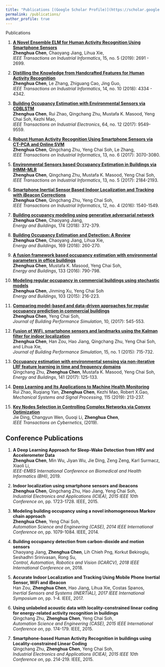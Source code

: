 ```yaml
---
title: "Publications [(Google Scholar Profile)](https://scholar.google.com/citations?user=fLbZnrgAAAAJ&hl=zh-CN)"
permalink: /publications/
author_profile: true
---
```



Publications



1. <b>[A Novel Ensemble ELM for Human Activity Recognition Using Smartphone Sensors](https://ieeexplore.ieee.org/abstract/document/8462779)</b> <br> 
<b>Zhenghua Chen</b>, Chaoyang Jiang, Lihua Xie,<br>
<i>IEEE Transactions on Industrial Informatics</i>, 15, no. 5 (2019): 2691 - 2699.

1. <b>[Distilling the Knowledge from Handcrafted Features for Human Activity Recognition](https://ieeexplore.ieee.org/document/8247224)</b> <br> 
<b>Zhenghua Chen</b>, Le Zhang, Zhiguang Cao, Jing Guo,<br>
<i>IEEE Transactions on Industrial Informatics</i>, 14, no. 10 (2018): 4334 - 4342.

1. <b>[Building Occupancy Estimation with Environmental Sensors via CDBLSTM](https://ieeexplore.ieee.org/document/7938392)</b> <br> 
<b>Zhenghua Chen</b>, Rui Zhao, Qingchang Zhu, Mustafa K. Masood, Yeng Chai Soh, Kezhi Mao,<br>
<i>IEEE Transactions on Industrial Electronics</i>, 64, no. 12 (2017): 9549-9559.

1. <b>[Robust Human Activity Recognition Using Smartphone Sensors via CT-PCA and Online SVM](https://ieeexplore.ieee.org/document/7942041)</b> <br> 
<b>Zhenghua Chen</b>, Qingchang Zhu, Yeng Chai Soh, Le Zhang,<br>
<i>IEEE Transactions on Industrial Informatics</i>, 13, no. 6 (2017): 3070-3080.

1. <b>[Environmental Sensors based Occupancy Estimation in Buildings via IHMM-MLR](https://ieeexplore.ieee.org/document/7852461)</b> <br> 
<b>Zhenghua Chen</b>, Qingchang Zhu, Mustafa K. Masood, Yeng Chai Soh,<br>
<i>IEEE Transactions on Industrial Informatics</i>, 13, no. 5 (2017): 2184-2193.

1. <b>[Smartphone Inertial Sensor Based Indoor Localization and Tracking with iBeacon Corrections](https://ieeexplore.ieee.org/abstract/document/7488211)</b> <br> 
<b>Zhenghua Chen</b>, Qingchang Zhu, Yeng Chai Soh,<br>
<i>IEEE Transactions on Industrial Informatics</i>, 12, no. 4 (2016): 1540-1549.

1. <b>[Building occupancy modeling using generative adversarial network](https://www.sciencedirect.com/science/article/pii/S0378778818310831)</b> <br> 
<b>Zhenghua Chen</b>, Chaoyang Jiang,<br>
<i>Energy and Buildings</i>, 174 (2018): 372-379.

1. <b>[Building Occupancy Estimation and Detection: A Review](https://www.sciencedirect.com/science/article/pii/S0378778818301506)</b> <br> 
<b>Zhenghua Chen</b>, Chaoyang Jiang, Lihua Xie,<br>
<i>Energy and Buildings</i>, 169 (2018): 260-270.

1. <b>[A fusion framework based occupancy estimation with environmental parameters in office buildings](https://www.sciencedirect.com/science/article/pii/S0378778816312543)</b> <br> 
<b>Zhenghua Chen</b>, Mustafa K. Masood, Yeng Chai Soh,<br>
<i>Energy and Buildings</i>, 133 (2016): 790-798.

1. <b>[Modeling regular occupancy in commercial buildings using stochastic models](https://www.sciencedirect.com/science/article/pii/S0378778815300438)</b> <br> 
<b>Zhenghua Chen</b>, Jinming Xu, Yeng Chai Soh<br>
<i>Energy and Buildings</i>, 103 (2015): 216-223.

1. <b>[Comparing model-based and data-driven approaches for regular occupancy prediction in commercial buildings](https://www.tandfonline.com/doi/abs/10.1080/19401493.2016.1199735)</b> <br> 
<b>Zhenghua Chen</b>, Yeng Chai Soh,<br>
<i>Journal of Building Performance Simulation</i>, 10, (2017): 545-553.

1. <b>[Fusion of WiFi, smartphone sensors and landmarks using the Kalman filter for indoor localization](https://www.mdpi.com/1424-8220/15/1/715)</b> <br> 
<b>Zhenghua Chen</b>, Han Zou, Hao Jiang, Qingchang Zhu, Yeng Chai Soh, and Lihua Xie,<br>
<i>Journal of Building Performance Simulation</i>, 15, no. 1 (2015): 715-732.

1. <b>[Occupancy estimation with environmental sensing via non-iterative LRF feature learning in time and frequency domains](https://www.sciencedirect.com/science/article/pii/S0378778816313330)</b> <br> 
Qingchang Zhu, <b>Zhenghua Chen</b>, Mustafa K. Masood, Yeng Chai Soh,<br>
<i>Energy and Buildings</i>, 141 (2017): 125-133.

1. <b>[Deep Learning and Its Applications to Machine Health Monitoring](https://www.sciencedirect.com/science/article/pii/S0888327018303108)</b> <br> 
Rui Zhao, Ruqiang Yan, <b>Zhenghua Chen</b>, Kezhi Mao, Robert X.Gao,<br>
<i>Mechanical Systems and Signal Processing</i>, 115 (2019): 213-237.

1. <b>[Key Nodes Selection in Controlling Complex Networks via Convex Optimization](https://ieeexplore.ieee.org/document/8606422)</b> <br> 
Jie Ding, Changyun Wen, Guoqi Li, <b>Zhenghua Chen</b>,<br>
<i>IEEE Transactions on Cybernetics</i>, (2019).

## Conference Publications

1. <b>A Deep Learning Approach for Sleep-Wake Detection from HRV and Accelerometer Data</b><br>
<b>Zhenghua Chen</b>, Min Wu, Jiyan Wu, Jie Ding, Zeng Zeng, Karl Surmacz, Xiaoli Li,<br>
<i>IEEE-EMBS International Conference on Biomedical and Health Informatics (BHI)</i>, 2019.

1. <b>Indoor localization using smartphone sensors and ibeacons</b><br>
<b>Zhenghua Chen</b>, Qingchang Zhu, Hao Jiang, Yeng Chai Soh,<br>
<i>Industrial Electronics and Applications (ICIEA), 2015 IEEE 10th Conference on</i>, pp. 1723-1728. IEEE, 2015.

1. <b>Modeling building occupancy using a novel inhomogeneous Markov chain approach</b><br>
<b>Zhenghua Chen</b>, Yeng Chai Soh,<br>
<i>Automation Science and Engineering (CASE), 2014 IEEE International Conference on</i>, pp. 1079-1084. IEEE, 2014.

1. <b>Building occupancy detection from carbon-dioxide and motion sensors</b><br>
Chaoyang Jiang, <b>Zhenghua Chen</b>, Lih Chieh Png, Korkut Bekiroglu, Seshadhri Srinivasan, Rong Su,<br> 
<i>Control, Automation, Robotics and Vision (ICARCV), 2018 IEEE International Conference on</i>, 2018.

1. <b>Accurate Indoor Localization and Tracking Using Mobile Phone Inertial Sensor, WiFi and iBeacon</b><br>
Han Zou, <b>Zhenghua Chen</b>, Hao Jiang, Lihua Xie, Costas Spanos,<br> 
<i>Inertial Sensors and Systems (INERTIAL), 2017 IEEE International Symposium on</i>, pp. 1-4. IEEE, 2017.

1. <b>Using unlabeled acoustic data with locality-constrained linear coding for energy-related activity recognition in buildings</b><br>
Qingchang Zhu, <b>Zhenghua Chen</b>, Yeng Chai Soh,<br> 
<i>Automation Science and Engineering (CASE), 2015 IEEE International Conference on</i>, pp. 174-179. IEEE, 2015.

1. <b>Smartphone-based Human Activity Recognition in buildings using Locality-constrained Linear Coding</b><br>
Qingchang Zhu, <b>Zhenghua Chen</b>, Yeng Chai Soh,<br> 
<i>Industrial Electronics and Applications (ICIEA), 2015 IEEE 10th Conference on</i>, pp. 214-219. IEEE, 2015.
